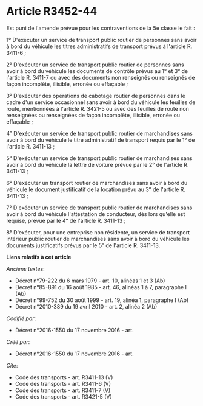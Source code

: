 # Article R3452-44

Est puni de l'amende prévue pour les contraventions de la 5e classe le fait : 

1° D'exécuter un service de transport public routier de personnes sans avoir à bord du véhicule les titres administratifs de
transport prévus à l'article R. 3411-6 ; 

2° D'exécuter un service de transport public routier de personnes sans avoir à bord du véhicule les documents de contrôle
prévus au 1° et 3° de l'article R. 3411-7 ou avec des documents non renseignés ou renseignés de façon incomplète, illisible,
erronée ou effaçable ; 

3° D'exécuter des opérations de cabotage routier de personnes dans le cadre d'un service occasionnel sans avoir à bord du
véhicule les feuilles de route, mentionnées à l'article R. 3421-5 ou avec des feuilles de route non renseignées ou
renseignées de façon incomplète, illisible, erronée ou effaçable ; 

4° D'exécuter un service de transport public routier de marchandises sans avoir à bord du véhicule le titre administratif de
transport requis par le 1° de l'article R. 3411-13 ; 

5° D'exécuter un service de transport public routier de marchandises sans avoir à bord du véhicule la lettre de voiture
prévue par le 2° de l'article R. 3411-13 ; 

6° D'exécuter un transport routier de marchandises sans avoir à bord du véhicule le document justificatif de la location
prévu au 3° de l'article R. 3411-13 ; 

7° D'exécuter un service de transport public routier de marchandises sans avoir à bord du véhicule l'attestation de
conducteur, dès lors qu'elle est requise, prévue par le 4° de l'article R. 3411-13 ; 

8° D'exécuter, pour une entreprise non résidente, un service de transport intérieur public routier de marchandises sans avoir
à bord du véhicule les documents justificatifs prévus par le 5° de l'article R. 3411-13.

**Liens relatifs à cet article**

_Anciens textes_:

  - Décret n°79-222 du 6 mars 1979 - art. 10, alinéas 1 et 3  (Ab)
  - Décret n°85-891 du 16 août 1985 - art. 46, alinéas 1 à 7, paragraphe I  (Ab)
  - Décret n°99-752 du 30 août 1999 - art. 19, alinéa 1, paragraphe I (Ab)
  - Décret n°2010-389 du 19 avril 2010 - art. 2, alinéa 2  (Ab)

_Codifié par_:

  - Décret n°2016-1550 du 17 novembre 2016 - art.

_Créé par_:

  - Décret n°2016-1550 du 17 novembre 2016 - art.

_Cite_:

  - Code des transports - art. R3411-13 (V)
  - Code des transports - art. R3411-6 (V)
  - Code des transports - art. R3411-7 (V)
  - Code des transports - art. R3421-5 (V)
